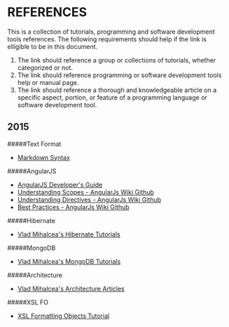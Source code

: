 REFERENCES
==========
This is a collection of tutorials, programming and software development tools references.
The following requirements should help if the link is elligible to be in this document.

1.  The link should reference a group or collections of tutorials, whether categorized or not.
2.  The link should reference programming or software development tools help or manual page.
3.  The link should reference a thorough and knowledgeable article on a specific aspect, portion, or feature of a programming language or software development tool. 

2015
----------

#####Text Format
+   [Markdown Syntax](http://daringfireball.net/projects/markdown)

#####AngularJS
+   [AngularJS Developer's Guide](https://docs.angularjs.org/guide)
+   [Understanding Scopes - AngularJs Wiki Github](https://github.com/angular/angular.js/wiki/Understanding-Scopes)
+   [Understanding Directives - AngularJs Wiki Github](https://github.com/angular/angular.js/wiki/Understanding-Directives)
+   [Best Practices - AngularJs Wiki Github](https://github.com/angular/angular.js/wiki/Best-Practices)

#####Hibernate
+   [Vlad Mihalcea's Hibernate Tutorials](http://vladmihalcea.com/tutorials/hibernate/)

#####MongoDB
+   [Vlad Mihalcea's MongoDB Tutorials](http://vladmihalcea.com/tutorials/mongodb/)

#####Architecture
+   [Vlad Mihalcea's Architecture Articles](http://vladmihalcea.com/category/architecture/)

#####XSL FO
+   [XSL Formatting Objects Tutorial](http://www.renderx.com/tutorial.html)